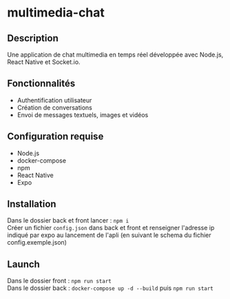 # multimedia-chat

## Description
Une application de chat multimedia en temps réel développée avec Node.js, React Native et Socket.io.

## Fonctionnalités
- Authentification utilisateur
- Création de conversations
- Envoi de messages textuels, images et vidéos

## Configuration requise
- Node.js
- docker-compose
- npm
- React Native
- Expo

## Installation
Dans le dossier back et front lancer : `npm i` <br>
Créer un fichier `config.json` dans back et front et
renseigner l'adresse ip indiqué par expo au lancement de l'apli
(en suivant le schema du fichier config.exemple.json)

## Launch
Dans le dossier front : `npm run start` <br>
Dans le dossier back : `docker-compose up -d --build` puis `npm run start` <br>


